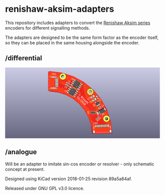 # renishaw-aksim-adapters

This repository includes adapters to convert the [Renishaw Aksim 
series](http://www.directindustry.com/prod/renishaw/product-5200-1654055.html)
encoders for different signalling methods. 

The adapters are designed to be the same form factor as the encoder itself, so they can be placed in the same 
housing alongside the encoder.

## /differential

![differential pcb](differential/renishaw_differential_adapter.png)

## /analogue

Will be an adapter to imitate sin-cos encoder or resolver - only schematic concept at present.

Designed using KiCad version 2018-01-25 revision 89a5a84af.

Released under GNU GPL v3.0 licence.
